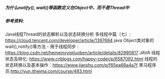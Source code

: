 
##### 为什么notify(), wait()等函数定义在Object中，而不是Thread中

##### 参考资料:
Java线程Thread的状态解析以及状态转换分析 多线程中篇（七）: https://cloud.tencent.com/developer/article/1397684
java Object类对象的wait(),notify()等方法 - 用于线程同步 : https://blog.csdn.net/hemeinvyiqiluoben/article/details/82990817
JAVA 线程状态及转化: https://www.cnblogs.com/happy-coder/p/6587092.html
线程的状态转换以及基本操作：https://www.jianshu.com/p/f65ea68a4a7f
黑马程序员:http://yun.itheima.com/course/483.html